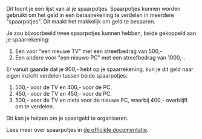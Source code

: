 Dit toont je een lijst van al je spaarpotjes. Spaarpotjes kunnen worden gebruikt om het geld in een betaalrekening te verdelen in meerdere "spaarpotjes". Dit maakt het makkelijk om geld te besparen.

Je zou bijvoorbeeld twee spaarpotjes kunnen hebben, beide gekoppeld aan je spaarrekening:

1. Een voor "een nieuwe TV" met een streefbedrag van 500,-
2. Een andere voor "een nieuwe PC" met een streefbedrag van 1000,-.

Er vanuit gaande dat je 900,- hebt op je spaarrekening, kun je dit geld naar eigen inzicht verdelen tussen beide spaarpotjes:

1. 500,- voor de TV en 400,- voor de PC.
2. 450,- voor de TV en 450,- voor de PC.
3. 500,- voor de TV en niets voor de nieuwe PC, waarbij 400,- overblijft om te verdelen.

Dit kan je helpen om je spaargeld te organiseren.

Lees meer over spaarpotjes in [de officiële documentatie](https://firefly-iii.readthedocs.io/en/latest/advanced/piggies.html).